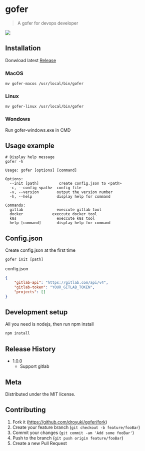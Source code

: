 # gofer
> A gofer for devops developer


![](header.png)

## Installation
Donwload latest [Release](https://github.com/droyuki/gofer/releases)

### MacOS
```
mv gofer-macos /usr/local/bin/gofer
```
### Linux
```
mv gofer-linux /usr/local/bin/gofer
```
### Wondows
Run gofer-windows.exe in CMD

## Usage example

```
# Display help message
gofer -h

Usage: gofer [options] [command]

Options:
  --init [path]         create config.json to <path>
  -c, --config <path>  config file
  -v, --version        output the version number
  -h, --help           display help for command

Commands:
  gitlab               execcute gitlab tool
  docker             execcute docker tool
  k8s                  execcute k8s tool
  help [command]       display help for command

```

## Config.json

Create config.json at the first time
```
gofer init [path]

```

config.json
```json
{
    "gitlab-api": "https://gitlab.com/api/v4",
    "gitlab-token": "YOUR_GITLAB_TOKEN",
    "projects": []
}
```




## Development setup

All you need is nodejs, then run npm install

```sh
npm install
```

## Release History

* 1.0.0
    * Support gitlab

## Meta

Distributed under the MIT license.

## Contributing

1. Fork it (<https://github.com/droyuki/gofer/fork>)
2. Create your feature branch (`git checkout -b feature/fooBar`)
3. Commit your changes (`git commit -am 'Add some fooBar'`)
4. Push to the branch (`git push origin feature/fooBar`)
5. Create a new Pull Request
